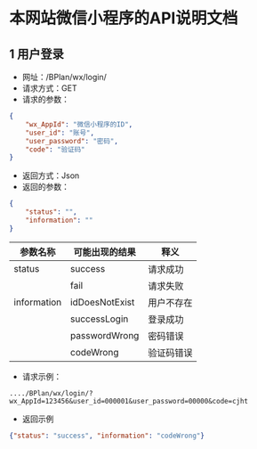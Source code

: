 # 本网站微信小程序的API说明文档

## 1 用户登录
- 网址：/BPlan/wx/login/
- 请求方式：GET
- 请求的参数：
```json
{
    "wx_AppId": "微信小程序的ID",
    "user_id": "账号",
    "user_password": "密码",
    "code": "验证码"
}
```
- 返回方式：Json
- 返回的参数：
```json
{
    "status": "",
    "information": ""
}
```
|参数名称|可能出现的结果|释义
|---|---|---|
|status|success|请求成功
| |fail|请求失败|
|information|idDoesNotExist|用户不存在|
| |successLogin|登录成功|
| |passwordWrong|密码错误|
| |codeWrong|验证码错误|
- 请求示例：
```http request
..../BPlan/wx/login/?wx_AppId=123456&user_id=000001&user_password=00000&code=cjht
```
- 返回示例
```json
{"status": "success", "information": "codeWrong"}
```
